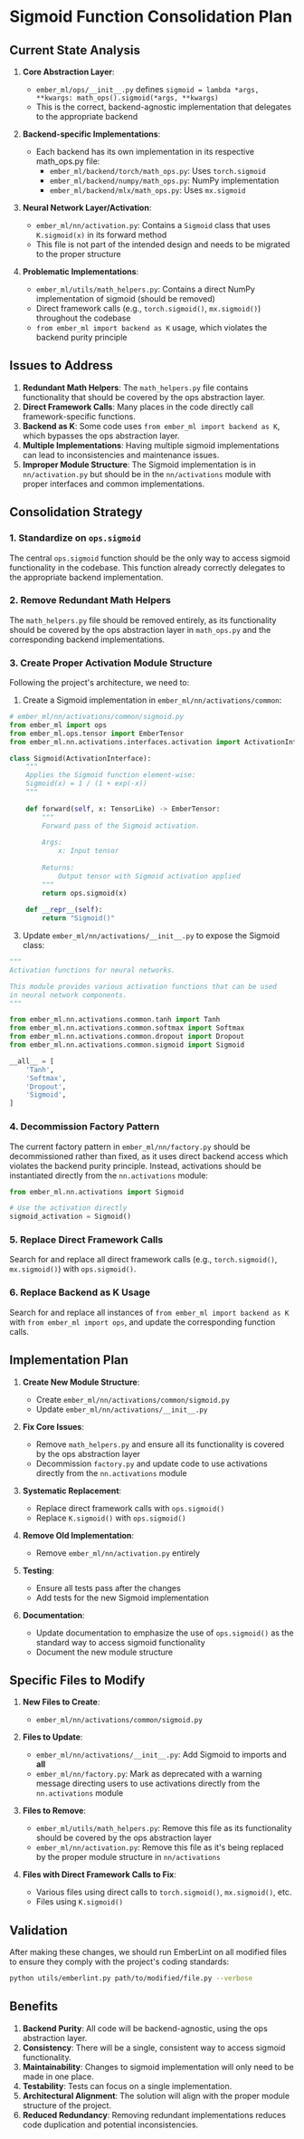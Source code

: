 # Sigmoid Function Consolidation Plan

## Current State Analysis

1. **Core Abstraction Layer**:
   - `ember_ml/ops/__init__.py` defines `sigmoid = lambda *args, **kwargs: math_ops().sigmoid(*args, **kwargs)`
   - This is the correct, backend-agnostic implementation that delegates to the appropriate backend

2. **Backend-specific Implementations**:
   - Each backend has its own implementation in its respective math_ops.py file:
     - `ember_ml/backend/torch/math_ops.py`: Uses `torch.sigmoid`
     - `ember_ml/backend/numpy/math_ops.py`: NumPy implementation
     - `ember_ml/backend/mlx/math_ops.py`: Uses `mx.sigmoid`

3. **Neural Network Layer/Activation**:
   - `ember_ml/nn/activation.py`: Contains a `Sigmoid` class that uses `K.sigmoid(x)` in its forward method
   - This file is not part of the intended design and needs to be migrated to the proper structure

4. **Problematic Implementations**:
   - `ember_ml/utils/math_helpers.py`: Contains a direct NumPy implementation of sigmoid (should be removed)
   - Direct framework calls (e.g., `torch.sigmoid()`, `mx.sigmoid()`) throughout the codebase
   - `from ember_ml import backend as K` usage, which violates the backend purity principle

## Issues to Address

1. **Redundant Math Helpers**: The `math_helpers.py` file contains functionality that should be covered by the ops abstraction layer.
2. **Direct Framework Calls**: Many places in the code directly call framework-specific functions.
3. **Backend as K**: Some code uses `from ember_ml import backend as K`, which bypasses the ops abstraction layer.
4. **Multiple Implementations**: Having multiple sigmoid implementations can lead to inconsistencies and maintenance issues.
5. **Improper Module Structure**: The Sigmoid implementation is in `nn/activation.py` but should be in the `nn/activations` module with proper interfaces and common implementations.

## Consolidation Strategy

### 1. Standardize on `ops.sigmoid`

The central `ops.sigmoid` function should be the only way to access sigmoid functionality in the codebase. This function already correctly delegates to the appropriate backend implementation.

### 2. Remove Redundant Math Helpers

The `math_helpers.py` file should be removed entirely, as its functionality should be covered by the ops abstraction layer in `math_ops.py` and the corresponding backend implementations.

### 3. Create Proper Activation Module Structure

Following the project's architecture, we need to:

1. Create a Sigmoid implementation in `ember_ml/nn/activations/common`:

```python
# ember_ml/nn/activations/common/sigmoid.py
from ember_ml import ops
from ember_ml.ops.tensor import EmberTensor
from ember_ml.nn.activations.interfaces.activation import ActivationInterface

class Sigmoid(ActivationInterface):
    """
    Applies the Sigmoid function element-wise:
    Sigmoid(x) = 1 / (1 + exp(-x))
    """
    
    def forward(self, x: TensorLike) -> EmberTensor:
        """
        Forward pass of the Sigmoid activation.
        
        Args:
            x: Input tensor
            
        Returns:
            Output tensor with Sigmoid activation applied
        """
        return ops.sigmoid(x)
    
    def __repr__(self):
        return "Sigmoid()"
```

3. Update `ember_ml/nn/activations/__init__.py` to expose the Sigmoid class:

```python
"""
Activation functions for neural networks.

This module provides various activation functions that can be used
in neural network components.
"""

from ember_ml.nn.activations.common.tanh import Tanh
from ember_ml.nn.activations.common.softmax import Softmax
from ember_ml.nn.activations.common.dropout import Dropout
from ember_ml.nn.activations.common.sigmoid import Sigmoid

__all__ = [
    'Tanh',
    'Softmax',
    'Dropout',
    'Sigmoid',
]
```

### 4. Decommission Factory Pattern

The current factory pattern in `ember_ml/nn/factory.py` should be decommissioned rather than fixed, as it uses direct backend access which violates the backend purity principle. Instead, activations should be instantiated directly from the `nn.activations` module:

```python
from ember_ml.nn.activations import Sigmoid

# Use the activation directly
sigmoid_activation = Sigmoid()
```

### 5. Replace Direct Framework Calls

Search for and replace all direct framework calls (e.g., `torch.sigmoid()`, `mx.sigmoid()`) with `ops.sigmoid()`.

### 6. Replace Backend as K Usage

Search for and replace all instances of `from ember_ml import backend as K` with `from ember_ml import ops`, and update the corresponding function calls.

## Implementation Plan

1. **Create New Module Structure**:
   - Create `ember_ml/nn/activations/common/sigmoid.py`
   - Update `ember_ml/nn/activations/__init__.py`
2. **Fix Core Issues**:
   - Remove `math_helpers.py` and ensure all its functionality is covered by the ops abstraction layer
   - Decommission `factory.py` and update code to use activations directly from the `nn.activations` module

3. **Systematic Replacement**:
   - Replace direct framework calls with `ops.sigmoid()`
   - Replace `K.sigmoid()` with `ops.sigmoid()`

4. **Remove Old Implementation**:
   - Remove `ember_ml/nn/activation.py` entirely

5. **Testing**:
   - Ensure all tests pass after the changes
   - Add tests for the new Sigmoid implementation

6. **Documentation**:
   - Update documentation to emphasize the use of `ops.sigmoid()` as the standard way to access sigmoid functionality
   - Document the new module structure

## Specific Files to Modify

1. **New Files to Create**:
   - `ember_ml/nn/activations/common/sigmoid.py`

2. **Files to Update**:
   - `ember_ml/nn/activations/__init__.py`: Add Sigmoid to imports and __all__
   - `ember_ml/nn/factory.py`: Mark as deprecated with a warning message directing users to use activations directly from the `nn.activations` module

3. **Files to Remove**:
   - `ember_ml/utils/math_helpers.py`: Remove this file as its functionality should be covered by the ops abstraction layer
   - `ember_ml/nn/activation.py`: Remove this file as it's being replaced by the proper module structure in `nn/activations`

4. **Files with Direct Framework Calls to Fix**:
   - Various files using direct calls to `torch.sigmoid()`, `mx.sigmoid()`, etc.
   - Files using `K.sigmoid()`

## Validation

After making these changes, we should run EmberLint on all modified files to ensure they comply with the project's coding standards:

```bash
python utils/emberlint.py path/to/modified/file.py --verbose
```

## Benefits

1. **Backend Purity**: All code will be backend-agnostic, using the ops abstraction layer.
2. **Consistency**: There will be a single, consistent way to access sigmoid functionality.
3. **Maintainability**: Changes to sigmoid implementation will only need to be made in one place.
4. **Testability**: Tests can focus on a single implementation.
5. **Architectural Alignment**: The solution will align with the proper module structure of the project.
6. **Reduced Redundancy**: Removing redundant implementations reduces code duplication and potential inconsistencies.